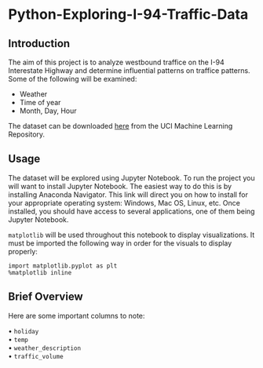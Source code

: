 # Python-Exploring-I-94-Traffic-Data

## Introduction

The aim of this project is to analyze westbound traffice on the I-94 Interestate Highway and determine influential patterns on traffice patterns. Some of the following will be examined:

* Weather
* Time of year
* Month, Day, Hour

The dataset can be downloaded [here](https://archive.ics.uci.edu/ml/datasets/Metro+Interstate+Traffic+Volume) from the UCI Machine Learning Repository.

## Usage

The dataset will be explored using Jupyter Notebook. To run the project you will want to install Jupyter Notebook. The easiest way to do this is by installing Anaconda Navigator. This link will direct you on how to install for your appropriate operating system: Windows, Mac OS, Linux, etc. Once installed, you should have access to several applications, one of them being Jupyter Notebook.

`matplotlib` will be used throughout this notebook to display visualizations. It must be imported the following way in order for the visuals to display properly:

`import matplotlib.pyplot as plt`<br>
`%matplotlib inline`

## Brief Overview

Here are some important columns to note:

• `holiday`<br>
• `temp`<br>
• `weather_description`<br>
• `traffic_volume`<br>
